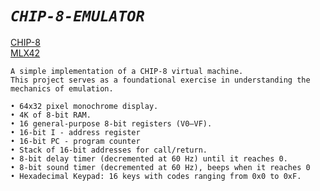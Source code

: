 # *`CHIP-8-EMULATOR`*

<a href="https://en.wikipedia.org/wiki/CHIP-8">CHIP-8</a> <br/>
<a href="https://github.com/codam-coding-college/MLX42">MLX42</a>

```
A simple implementation of a CHIP-8 virtual machine.
This project serves as a foundational exercise in understanding the mechanics of emulation.

• 64x32 pixel monochrome display.
• 4K of 8-bit RAM.
• 16 general-purpose 8-bit registers (V0–VF).
• 16-bit I - address register
• 16-bit PC - program counter
• Stack of 16-bit addresses for call/return.
• 8-bit delay timer (decremented at 60 Hz) until it reaches 0.
• 8-bit sound timer (decremented at 60 Hz), beeps when it reaches 0
• Hexadecimal Keypad: 16 keys with codes ranging from 0x0 to 0xF.
```
